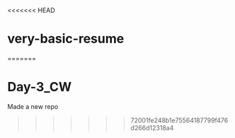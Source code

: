 <<<<<<< HEAD
# very-basic-resume
=======
# Day-3_CW
Made a new repo
>>>>>>> 72001fe248b1e75564187799f476d266d12318a4
